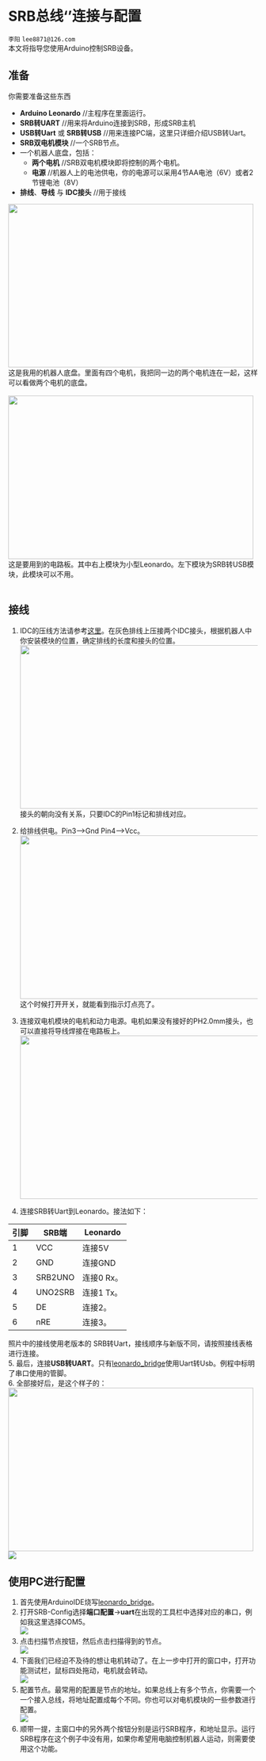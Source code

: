 # SRB总线‘’连接与配置
`李阳` `lee8871@126.com`</br>
本文将指导您使用Arduino控制SRB设备。</br>

## 准备
你需要准备这些东西</br>
- **Arduino Leonardo**  //主程序在里面运行。
- **SRB转UART**  //用来将Arduino连接到SRB，形成SRB主机
- **USB转Uart** 或 **SRB转USB**   //用来连接PC端，这里只详细介绍USB转Uart。
- **SRB双电机模块**  //一个SRB节点。
- 一个机器人底盘，包括：
  - **两个电机** //SRB双电机模块即将控制的两个电机。
  - **电源** //机器人上的电池供电，你的电源可以采用4节AA电池（6V）或者2节锂电池（8V）
- **排线**、**导线** 与 **IDC接头** //用于接线

<img src="Image\Robot.jpg"  height="330" width="495"></br>
这是我用的机器人底盘。里面有四个电机，我把同一边的两个电机连在一起，这样可以看做两个电机的底盘。</br></br>
<img src="Image\Devices.jpg"  height="330" width="495"></br>
这是要用到的电路板。其中右上模块为小型Leonardo。左下模块为SRB转USB模块，此模块可以不用。</br></br>

## 接线
1. IDC的压线方法请参考[这里](https://github.com/lee8871/SRB-Introduction/blob/master/IDC%E5%8E%8B%E7%BA%BF%E6%96%B9%E6%B3%95.md)。在灰色排线上压接两个IDC接头，根据机器人中你安装模块的位置，确定排线的长度和接头的位置。</br>
<img src="Image\Bus-2-IDCs.jpg"  height="330" width="495"></br>
接头的朝向没有关系，只要IDC的Pin1标记和排线对应。
2. 给排线供电。Pin3-->Gnd Pin4-->Vcc。</br>
<img src="Image\connect-to-power.jpg"  height="330" width="495"></br>
这个时候打开开关，就能看到指示灯点亮了。</br>
3. 连接双电机模块的电机和动力电源。电机如果没有接好的PH2.0mm接头，也可以直接将导线焊接在电路板上。
<img src="Image\connect-motors.jpg"  height="330" width="495"></br>

4. 连接SRB转Uart到Leonardo。接法如下：</br>

引脚 | SRB端 | Leonardo
---|---|---
1  |VCC | 连接5V
2  |GND   | 连接GND
3  |SRB2UNO |连接0 Rx。
4  |UNO2SRB |连接1 Tx。
5  |DE  |连接2。
6  |nRE |连接3。

照片中的接线使用老版本的 SRB转Uart，接线顺序与新版不同，请按照接线表格进行连接。</br>
5. 最后，连接**USB转UART**。只有[leonardo_bridge](examples\leonardo_bridge\leonardo_bridge.ino)使用Uart转Usb。例程中标明了串口使用的管脚。</br>
6. 全部接好后，是这个样子的：</br>
<img src="Image\finish.jpg"  height="330" width="495"></br>
<img src="http://assets.processon.com/chart_image/5b3755e8e4b045a5a30d6a3a.png"></br>

## 使用PC进行配置
1. 首先使用ArduinoIDE烧写[leonardo_bridge](examples\leonardo_bridge\leonardo_bridge.ino)。
2. 打开SRB-Config选择**端口配置**->**uart**在出现的工具栏中选择对应的串口，例如我这里选择COM5。</br>
<img src="Image\open-port.png"></br>
3. 点击扫描节点按钮，然后点击扫描得到的节点。</br>
<img src="Image\search-node.png"></br>
4. 下面我们已经迫不及待的想让电机转动了。在上一步中打开的窗口中，打开功能测试栏，鼠标四处拖动，电机就会转动。</br>
<img src="Image\control.png"></br>
5. 配置节点。最常用的配置是节点的地址。如果总线上有多个节点，你需要一个一个接入总线，将地址配置成每个不同。你也可以对电机模块的一些参数进行配置。</br>
<img src="Image\config.png"></br>
6. 顺带一提，主窗口中的另外两个按钮分别是运行SRB程序，和地址显示。运行SRB程序在这个例子中没有用，如果你希望用电脑控制机器人运动，则需要使用这个功能。
